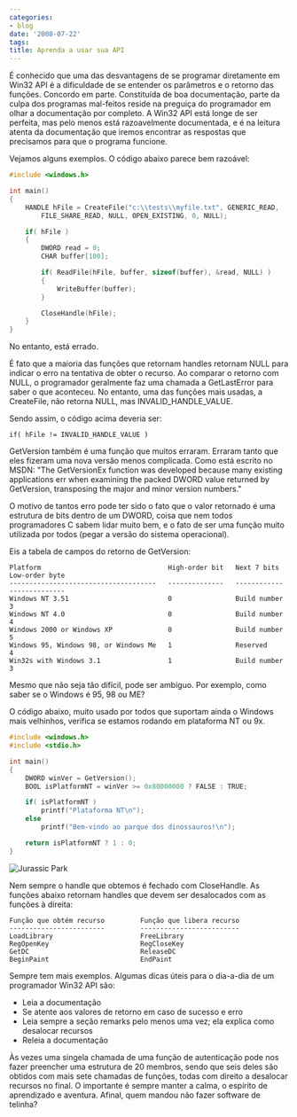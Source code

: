 ```yaml
---
categories:
- blog
date: '2008-07-22'
tags:
title: Aprenda a usar sua API
---
```


É conhecido que uma das desvantagens de se programar diretamente em Win32 API é a dificuldade de se entender os parâmetros e o retorno das funções. Concordo em parte. Constituída de boa documentação, parte da culpa dos programas mal-feitos reside na preguiça do programador em olhar a documentação por completo. A Win32 API está longe de ser perfeita, mas pelo menos está razoavelmente documentada, e é na leitura atenta da documentação que iremos encontrar as respostas que precisamos para que o programa funcione.

Vejamos alguns exemplos. O código abaixo parece bem razoável:

```c
#include <windows.h>

int main()
{
	HANDLE hFile = CreateFile("c:\\tests\\myfile.txt", GENERIC_READ, 
		FILE_SHARE_READ, NULL, OPEN_EXISTING, 0, NULL);

	if( hFile )
	{
		DWORD read = 0;
		CHAR buffer[100];

		if( ReadFile(hFile, buffer, sizeof(buffer), &read, NULL) )
		{
			WriteBuffer(buffer);
		}

		CloseHandle(hFile);
	}
}
```

No entanto, está errado.

É fato que a maioria das funções que retornam handles retornam NULL para indicar o erro na tentativa de obter o recurso. Ao comparar o retorno com NULL, o programador geralmente faz uma chamada a GetLastError para saber o que aconteceu. No entanto, uma das funções mais usadas, a CreateFile, não retorna NULL, mas INVALID_HANDLE_VALUE.

Sendo assim, o código acima deveria ser:

    if( hFile != INVALID_HANDLE_VALUE )

GetVersion também é uma função que muitos erraram. Erraram tanto que eles fizeram uma nova versão menos complicada. Como está escrito no MSDN: "The GetVersionEx function was developed because many existing applications err when examining the packed DWORD value returned by GetVersion, transposing the major and minor version numbers."

O motivo de tantos erro pode ter sido o fato que o valor retornado é uma estrutura de bits dentro de um DWORD, coisa que nem todos programadores C sabem lidar muito bem, e o fato de ser uma função muito utilizada por todos (pegar a versão do sistema operacional).

Eis a tabela de campos do retorno de GetVersion:

    Platform                                High-order bit   Next 7 bits     Low-order byte
    -------------------------------------   --------------   ------------    --------------
    Windows NT 3.51                         0                Build number    3
    Windows NT 4.0                          0                Build number    4
    Windows 2000 or Windows XP              0                Build number    5
    Windows 95, Windows 98, or Windows Me   1                Reserved        4
    Win32s with Windows 3.1                 1                Build number    3

Mesmo que não seja tão difícil, pode ser ambíguo. Por exemplo, como saber se o Windows é 95, 98 ou ME?

O código abaixo, muito usado por todos que suportam ainda o Windows mais velhinhos, verifica se estamos rodando em plataforma NT ou 9x.

```c
#include <windows.h>
#include <stdio.h>

int main()
{
	DWORD winVer = GetVersion();
	BOOL isPlatformNT = winVer >= 0x80000000 ? FALSE : TRUE;

	if( isPlatformNT )
		printf("Plataforma NT\n");
	else
		printf("Bem-vindo ao parque dos dinossauros!\n");

	return isPlatformNT ? 1 : 0;
}
```

![Jurassic Park](/img/jurassicpark.png)

Nem sempre o handle que obtemos é fechado com CloseHandle. As funções abaixo retornam handles que devem ser desalocados com as funções à direita:

    Função que obtém recurso         Função que libera recurso
    ------------------------         -------------------------
    LoadLibrary                      FreeLibrary
    RegOpenKey                       RegCloseKey
    GetDC                            ReleaseDC
    BeginPaint                       EndPaint

Sempre tem mais exemplos. Algumas dicas úteis para o dia-a-dia de um programador Win32 API são:

 - Leia a documentação
 - Se atente aos valores de retorno em caso de sucesso e erro
 - Leia sempre a seção remarks pelo menos uma vez; ela explica como desalocar recursos
 - Releia a documentação

Às vezes uma singela chamada de uma função de autenticação pode nos fazer preencher uma estrutura de 20 membros, sendo que seis deles são obtidos com mais sete chamadas de funções, todas com direito a desalocar recursos no final. O importante é sempre manter a calma, o espírito de aprendizado e aventura. Afinal, quem mandou não fazer software de telinha?
